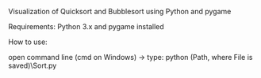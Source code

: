 Visualization of Quicksort and Bubblesort using Python and pygame

Requirements: Python 3.x and pygame installed

How to use:

open command line (cmd on Windows) -> type: python (Path, where File is saved)\Sort.py
